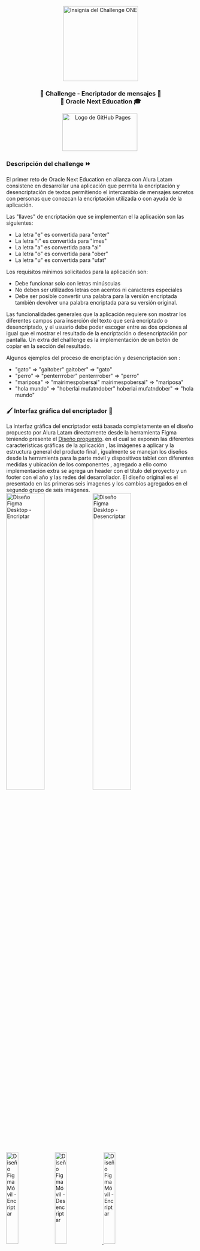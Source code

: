 <p align="center" width="300">
    <img align="center" width="200" src="https://i.ibb.co/BgCh98K/Imagen.png" alt="Insignia del Challenge ONE" />
    <h3 align="center">🔑 Challenge - Encriptador de mensajes 🔐 <br> 🍵 Oracle Next Education 🎓 </h3>
 </p>
 <p align="center">
   <a href="https://frankma0117.github.io/message_encrypter/" target="blank" style='margin-right:4px'>
    <img align="center" src="https://www.alejandrolopezparra.es/img/posts/GitHub-Pages.png" alt="Logo de GitHub Pages" height="100px" width="200px" />
  </a>

</p>
 
###   Descripción del challenge  ⏩

 
El primer reto de Oracle Next Education en alianza con Alura Latam consistene en desarrollar una aplicación que permita la encriptación y desencriptación de textos permitiendo el intercambio de mensajes secretos con personas que conozcan la encriptación utilizada o con ayuda de la aplicación.

Las "llaves" de encriptación que se implementan el la aplicación son las siguientes:

- La letra "e" es convertida para "enter"
- La letra "i" es convertida para "imes"
- La letra "a" es convertida para "ai"
- La letra "o" es convertida para "ober"
- La letra "u" es convertida para "ufat"

Los requisitos mínimos solicitados para la aplicación son:

- Debe funcionar solo con letras minúsculas
- No deben ser utilizados letras con acentos ni caracteres especiales
- Debe ser posible convertir una palabra para la versión encriptada también devolver una palabra encriptada para su versión original. 

Las funcionalidades generales que la aplicación requiere son mostrar los diferentes campos para 
inserción del texto que será encriptado o desencriptado, y el usuario debe poder escoger entre as dos opciones al igual que el mostrar el resultado de la encriptación o desencriptación por pantalla. Un extra del challlenge es la implementación de un botón de copiar en la sección del resultado.

Algunos ejemplos del proceso de encriptación y desencriptación son :

- "gato" => "gaitober"
gaitober" => "gato"
- "perro" => "penterrrober"
penterrrober" => "perro"
- "mariposa" => "mairimespobersai"
mairimespobersai" => "mariposa"
- "hola mundo" => "hoberlai mufatndober"
hoberlai mufatndober" => "hola mundo"


### 🖌 Interfaz gráfica del encriptador 🎨
La interfaz gráfica del encriptador está basada completamente en el diseño propuesto por Alura Latam directamente desde la herramienta Figma teniendo presente el [Diseño propuesto](https://www.figma.com/file/trP3p5nEh7XUyB3n2bomjP/Alura-Challenge---Desaf%C3%ADo-1---L%C3%B3gica?node-id=0%3A1). en el cual se exponen las diferentes características gráficas de la aplicación , las imágenes a aplicar y la estructura general del producto final , igualmente se manejan los diseños desde la herramienta para la parte móvil y dispositivos tablet con diferentes medidas y ubicación de los componentes , agregado a ello como implementación extra se agrega un header con el título del proyecto y un footer con el año y las redes del desarrollador. El diseño original es el presentado en las primeras seis imagenes y los cambios agregados en el segundo grupo de seis imágenes.
<br>
<a href='https://i.ibb.co/tXRmx1S/Figma-1.png' target='_blank'>
  <img width='45%' src='https://i.ibb.co/tXRmx1S/Figma-1.png' alt='Diseño Figma Desktop - Encriptar' /></a>
<a href='https://i.ibb.co/MkFWj7z/Figma-2.png' target='_blank'>
  <img width='45%' src='https://i.ibb.co/MkFWj7z/Figma-2.png' alt='Diseño Figma Desktop - Desencriptar' />
</a>
<a href='https://i.ibb.co/MMR7QTd/Figma-3.png' target='_blank'>
  <img width='25%' src='https://i.ibb.co/MMR7QTd/Figma-3.png' alt='Diseño Figma Móvil - Encriptar' /></a>
<a href='https://i.ibb.co/vd36SPy/Figma-4.png' target='_blank'>
  <img width='25%' src="https://i.ibb.co/vd36SPy/Figma-4.png" alt='Diseño Figma Móvil - Desencriptar' />
</a>
<a href='https://i.ibb.co/MMR7QTd/Figma-3.png' target='_blank'>
  <img width='25%' src='https://i.ibb.co/MMR7QTd/Figma-3.png' alt='Diseño Figma Móvil - Encriptar' /></a>
<a href='https://i.ibb.co/vd36SPy/Figma-4.png' target='_blank'>
  <img width='25%' src="https://i.ibb.co/vd36SPy/Figma-4.png" alt='Diseño Figma Móvil - Desencriptar' />
</a>
 
###  Funcionamiento del encriptador 📊
El funcionamiento del [Encriptador](https://frankma0117.github.io/message_encrypter/). es perceptible por medio del video mostrado a continuación , igualmente la aplicación se encuentra desplegaba en GitHub Pages para su respectiva revisión.

<a href='https://youtu.be/NGmIZD2bXsE' target='_blank'>
  <img width='30%' src='https://img.youtube.com/vi/NGmIZD2bXsE/mqdefault.jpg' alt='¡5 CONSEJOS para que te SUBAN el SUELDO en PROGRAMACIÓN!' />
</a>
<a href='https://youtu.be/NGmIZD2bXsE' target='_blank'>
  <img width='30%' src='https://img.youtube.com/vi/NGmIZD2bXsE/mqdefault.jpg' alt='¡5 CONSEJOS para que te SUBAN el SUELDO en PROGRAMACIÓN!' />
</a>
<a href='https://youtu.be/NGmIZD2bXsE' target='_blank'>
  <img width='30%' src='https://img.youtube.com/vi/NGmIZD2bXsE/mqdefault.jpg' alt='¡5 CONSEJOS para que te SUBAN el SUELDO en PROGRAMACIÓN!' />
</a>
<a href='https://youtu.be/NGmIZD2bXsE' target='_blank'>
  <img width='30%' src='https://img.youtube.com/vi/NGmIZD2bXsE/mqdefault.jpg' alt='¡5 CONSEJOS para que te SUBAN el SUELDO en PROGRAMACIÓN!' />
</a>
<a href='https://youtu.be/NGmIZD2bXsE' target='_blank'>
  <img width='30%' src='https://img.youtube.com/vi/NGmIZD2bXsE/mqdefault.jpg' alt='¡5 CONSEJOS para que te SUBAN el SUELDO en PROGRAMACIÓN!' />
</a>
<a href='https://youtu.be/NGmIZD2bXsE' target='_blank'>
  <img width='30%' src='https://img.youtube.com/vi/NGmIZD2bXsE/mqdefault.jpg' alt='¡5 CONSEJOS para que te SUBAN el SUELDO en PROGRAMACIÓN!' />
</a>
###  Aplicación responsive 🖥 💻 📱 
El desarrollo del encriptador se realizó con las tecnologías HTML , CSS y el lenguaje de programación Javascript que permitieron desarrollar la interfaz gráfica de la aplicación y la parte lógica de la encriptación y desencriptación de mensajes , igualmente permiten realizar las respectivas validaciones de letras mayúsculas , mensajes vacíos y acentuación en el proceso de encriptación, el funcionamiento de la aplicación es evidenciable en el siguiente bloque de imágenes , por medio de los tres ejemplos iniciales y su implementación en los tres dispositivos propuestos.
<a href='https://youtu.be/NGmIZD2bXsE' target='_blank'>
  <img width='30%' src='https://img.youtube.com/vi/NGmIZD2bXsE/mqdefault.jpg' alt='¡5 CONSEJOS para que te SUBAN el SUELDO en PROGRAMACIÓN!' />
</a>
<a href='https://youtu.be/NGmIZD2bXsE' target='_blank'>
  <img width='30%' src='https://img.youtube.com/vi/NGmIZD2bXsE/mqdefault.jpg' alt='¡5 CONSEJOS para que te SUBAN el SUELDO en PROGRAMACIÓN!' />
</a>
<a href='https://youtu.be/NGmIZD2bXsE' target='_blank'>
  <img width='30%' src='https://img.youtube.com/vi/NGmIZD2bXsE/mqdefault.jpg' alt='¡5 CONSEJOS para que te SUBAN el SUELDO en PROGRAMACIÓN!' />
</a>
<a href='https://youtu.be/NGmIZD2bXsE' target='_blank'>
  <img width='30%' src='https://img.youtube.com/vi/NGmIZD2bXsE/mqdefault.jpg' alt='¡5 CONSEJOS para que te SUBAN el SUELDO en PROGRAMACIÓN!' />
</a>
<a href='https://youtu.be/NGmIZD2bXsE' target='_blank'>
  <img width='30%' src='https://img.youtube.com/vi/NGmIZD2bXsE/mqdefault.jpg' alt='¡5 CONSEJOS para que te SUBAN el SUELDO en PROGRAMACIÓN!' />
</a>
<a href='https://youtu.be/NGmIZD2bXsE' target='_blank'>
  <img width='30%' src='https://img.youtube.com/vi/NGmIZD2bXsE/mqdefault.jpg' alt='¡5 CONSEJOS para que te SUBAN el SUELDO en PROGRAMACIÓN!' />
</a>
